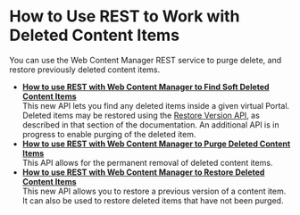 # How to Use REST to Work with Deleted Content Items

You can use the Web Content Manager REST service to purge delete, and restore previously deleted content items.

-   **[How to use REST with Web Content Manager to Find Soft Deleted Content Items](wcm_rest_crud_purge_soft_delete.md)**  
This new API lets you find any deleted items inside a given virtual Portal. Deleted items may be restored using the [Restore Version API](wcm_rest_crud_purge_restore_deleted.md), as described in that section of the documentation. An additional API is in progress to enable purging of the deleted item.
-   **[How to use REST with Web Content Manager to Purge Deleted Content Items](wcm_rest_crud_purge_deleted.md)**  
This API allows for the permanent removal of deleted content items.
-   **[How to use REST with Web Content Manager to Restore Deleted Content Items](wcm_rest_crud_purge_restore_deleted.md)**  
This new API allows you to restore a previous version of a content item. It can also be used to restore deleted items that have not been purged.



